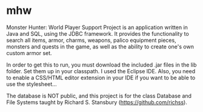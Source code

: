 # mhw
Monster Hunter: World Player Support Project is an application written in Java and SQL, using the JDBC framework. 
It provides the functionality to search all items, armor, charms, weapons, palico equipment pieces, monsters and quests in the game, 
as well as the ability to create one's own custom armor set.

In order to get this to run, you must download the included .jar files in the lib folder. Set them up in your classpath. I used
the Eclipse IDE. Also, you need to enable a CSS/HTML editor extension in your IDE if you want to be able to use the stylesheet...

The database is NOT public, and this project is for the class Database and File Systems taught by Richard S. Stansbury (https://github.com/richss). 
